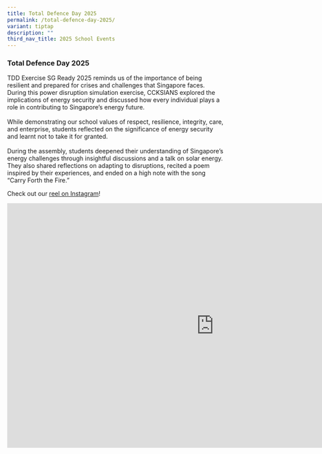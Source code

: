 ```yaml
---
title: Total Defence Day 2025
permalink: /total-defence-day-2025/
variant: tiptap
description: ""
third_nav_title: 2025 School Events
---
```

<h3><strong>Total Defence Day 2025</strong></h3>
<p>TDD Exercise SG Ready 2025 reminds us of the importance of being resilient
and prepared for crises and challenges that Singapore faces. During this
power disruption simulation exercise, CCKSIANS explored the implications
of energy security and discussed how every individual plays a role in contributing
to Singapore’s energy future.
<br>
<br>While demonstrating our school values of respect, resilience, integrity,
care, and enterprise, students reflected on the significance of energy
security and learnt not to take it for granted.
<br>
<br>During the assembly, students deepened their understanding of Singapore’s
energy challenges through insightful discussions and a talk on solar energy.
They also shared reflections on adapting to disruptions, recited a poem
inspired by their experiences, and ended on a high note with the song “Carry
Forth the Fire.”</p>
<p>Check out our <a href="https://www.instagram.com/reel/DGKpuFHzkjm/?utm_source=ig_web_copy_link&amp;igsh=MzRlODBiNWFlZA==" rel="noopener nofollow" target="_blank">reel on Instagram</a>!</p>
<div class="iframe-wrapper">
<iframe height="569" width="960" allowfullscreen="true" frameborder="0" src="https://docs.google.com/presentation/d/e/2PACX-1vRDM_Gx0XOQwVCwq8QhG5QhU6gj3xTsw8HV38nfvIqcUDOFOwDv1DNO8LjpbkF-1Uxn_ao9u-ycyXum/embed?start=true&amp;loop=true&amp;delayms=3000"></iframe>
</div>
<p></p>